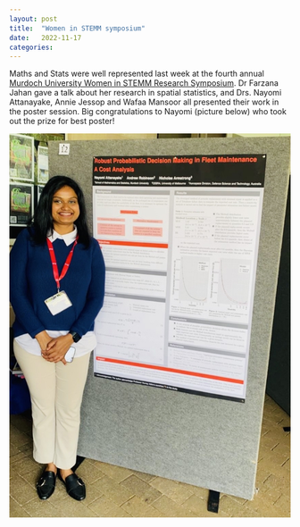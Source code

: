 ```yaml
---
layout: post
title:  "Women in STEMM symposium"
date:   2022-11-17
categories: 
---
```


Maths and Stats were well represented last week at the fourth annual [Murdoch University Women in STEMM Research Symposium](https://www.murdoch.edu.au/news/articles/murdoch-celebrates-leading-women-in-stemm). Dr Farzana Jahan gave a talk about her research in spatial statistics, and Drs. Nayomi Attanayake, Annie Jessop and Wafaa Mansoor all presented their work in the poster session. Big congratulations to Nayomi (picture below) who took out the prize for best poster!

<img src="img/nayomi.jpeg">